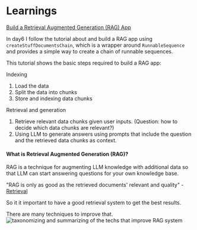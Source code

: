 # Learnings

[Build a Retrieval Augmented Generation (RAG) App](https://js.langchain.com/docs/tutorials/rag/)

In day6 I follow the tutorial about and build a RAG app using `createStuffDocumentsChain`, which is a wrapper around `RunnableSequence` and provides a simple way to create a chain of runnable sequences.

This tutorial shows the basic steps required to build a RAG app:

Indexing

1. Load the data
2. Split the data into chunks
3. Store and indexing data chunks

Retrieval and generation

1. Retrieve relevant data chunks given user inputs. (Question: how to decide which data chunks are relevant?)
2. Using LLM to generate answers using prompts that include the question and the retrieved data chunks as context.

#### What is Retrieval Augmented Generation (RAG)?

RAG is a technique for augmenting LLM knowledge with additional data so that LLM can start answering questions for your own knowledge base.

"RAG is only as good as the retrieved documents' relevant and quality" - [Retrieval](https://js.langchain.com/docs/concepts/#retrieval)

So it it important to have a good retrieval system to get the best results.

There are many techniques to improve that.
![taxonomizing and summarizing of the techs that improve RAG system](https://js.langchain.com/assets/images/rag_landscape-627f1d0fd46b92bc2db0af8f99ec3724.png)
